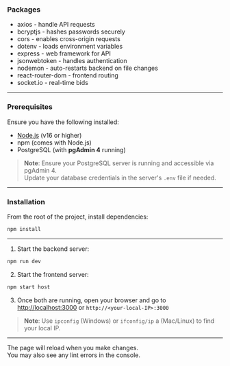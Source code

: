 ### Packages
- axios - handle API requests
- bcryptjs - hashes passwords securely
- cors - enables cross-origin requests
- dotenv - loads environment variables
- express - web framework for API
- jsonwebtoken - handles authentication
- nodemon - auto-restarts backend on file changes
- react-router-dom - frontend routing
- socket.io - real-time bids

---
### Prerequisites

Ensure you have the following installed:

- [Node.js](https://nodejs.org/) (v16 or higher)
- npm (comes with Node.js)
- PostgreSQL (with **pgAdmin 4** running)
> **Note**: Ensure your PostgreSQL server is running and accessible via pgAdmin 4.  
> Update your database credentials in the server's `.env` file if needed.
---

### Installation

From the root of the project, install dependencies:

```bash
npm install
```
---
1. Start the backend server:
```bash
npm run dev
```
2. Start the frontend server:
```bash
npm start host
```
3. Once both are running, open your browser and go to
[http://localhost:3000](http://localhost:3000) or `http://<your-local-IP>:3000`
> **Note**: Use `ipconfig` (Windows) or `ifconfig/ip` a (Mac/Linux) to find your local IP.
---
The page will reload when you make changes.\
You may also see any lint errors in the console.
